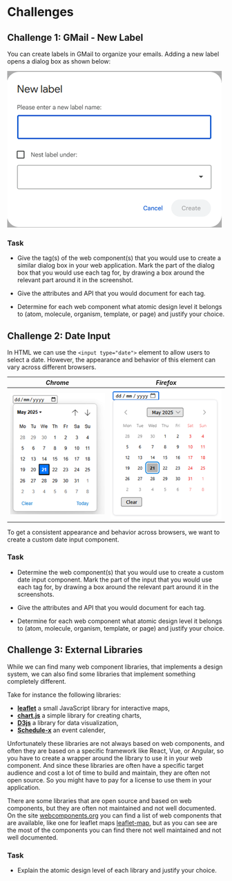 # Challenges

## Challenge 1: GMail - New Label

You can create labels in GMail to organize your emails. Adding a new label opens a dialog box as shown below:

![GMail New Label Dialog](./assets/gmail-new-label.png)

### Task

- Give the tag(s) of the web component(s) that you would use to create a similar dialog box in your web application.
Mark the part of the dialog box that you would use each tag for, by drawing a box around the relevant part around it in the screenshot.

- Give the attributes and API that you would document for each tag.

- Determine for each web component what atomic design level it belongs to (atom, molecule, organism, template, or page) and justify your choice.

## Challenge 2: Date Input

In HTML we can use the `<input type="date">` element to allow users to select a date. However, the appearance and behavior of this element can vary across different browsers.

|                       _Chrome_                       |                       _Firefox_                        |
| :--------------------------------------------------: | :----------------------------------------------------: |
| ![Chrome date input](./assets/date-input-chrome.png) | ![Firefox date input](./assets/date-input-firefox.png) |

To get a consistent appearance and behavior across browsers, we want to create a custom date input component.

### Task

- Determine the web component(s) that you would use to create a custom date input component. Mark the part of the input that you would use each tag for, by drawing a box around the relevant part around it in the screenshots.

- Give the attributes and API that you would document for each tag.

- Determine for each web component what atomic design level it belongs to (atom, molecule, organism, template, or page) and justify your choice.

## Challenge 3: External Libraries

While we can find many web component libraries, that implements a design system, we can also find some libraries that implement something completely different.

Take for instance the following libraries:

- [**leaflet**](https://leafletjs.com/) a small JavaScript library for interactive maps,
- [**chart.js**](https://www.chartjs.org/) a simple library for creating charts,
- [**D3js**](https://d3js.org/) a library for data visualization,
- [**Schedule-x**](https://schedule-x.dev/) an event calender,

Unfortunately these libraries are not always based on web components, and often they are based on a specific framework
like React, Vue, or Angular, so you have to create a wrapper around the library to use it in your web component. And
since these libraries are often have a specific target audience and cost a lot of time to build and maintain, they are
often not open source. So you might have to pay for a license to use them in your application.

There are some libraries that are open source and based on web components, but they are often not maintained and not
well documented. On the site [webcomponents.org](https://webcomponents.org/) you can find a list of web components that
are available, like one for leaflet maps [leaflet-map](https://prtksxna.github.io/leaflet-map-component/), but as you
can see are the most of the components you can find there not well maintained and not well documented.

### Task

- Explain the atomic design level of each library and justify your choice.
